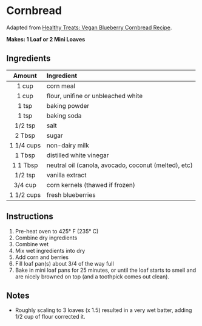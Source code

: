 # Cornbread

Adapted from [Healthy Treats: Vegan Blueberry Cornbread Recipe](https://www.peacefuldumpling.com/healthy-treats-vegan-blueberry-cornbread).

**Makes: 1 Loaf or 2 Mini Loaves** 

## Ingredients

| Amount     | Ingredient
| :----:     | :---------
| 1 cup      | corn meal
| 1 cup      | flour, unifine or unbleached white
| 1 tsp      | baking powder
| 1 tsp      | baking soda
| 1/2 tsp    | salt
| 2 Tbsp     | sugar
| 1 1/4 cups | non-dairy milk
| 1 Tbsp     | distilled white vinegar
1 1 Tbsp     | neutral oil (canola, avocado, coconut (melted), etc)
| 1/2 tsp    | vanilla extract
| 3/4 cup    | corn kernels (thawed if frozen)
| 1 1/2 cups | fresh blueberries

## Instructions

1. Pre-heat oven to 425° F (235° C)
1. Combine dry ingredients
1. Combine wet
1. Mix wet ingredients into dry
1. Add corn and berries
1. Fill loaf pan(s) about 3/4 of the way full
1. Bake in mini loaf pans for 25 minutes, or until the loaf starts to smell and are nicely browned on top (and a toothpick comes out clean).

## Notes

* Roughly scaling to 3 loaves (x 1.5) resulted in a very wet batter, adding 1/2 cup of flour corrected it.
